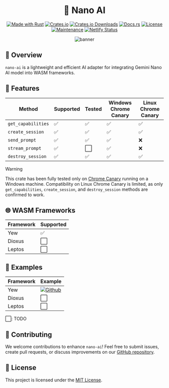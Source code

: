 <div align="center">

# 🤖 Nano AI

[![Made with Rust](https://img.shields.io/badge/Made%20with-Rust-1f425f.svg?logo=rust&logoColor=white)](https://www.rust-lang.org/)
[![Crates.io](https://img.shields.io/crates/v/nano-ai.svg)](https://crates.io/crates/nano-ai)
[![Crates.io Downloads](https://img.shields.io/crates/d/nano-ai)](https://crates.io/crates/nano-ai)
[![Docs.rs](https://docs.rs/nano-ai/badge.svg)](https://docs.rs/nano-ai/)
[![License](https://img.shields.io/badge/license-MIT-blue.svg)](LICENSE)
[![Maintenance](https://img.shields.io/badge/Maintained%3F-yes-green.svg)](https://github.com/wiseaidev)
[![Netlify Status](https://api.netlify.com/api/v1/badges/21f0f284-a363-42a9-b72a-3a9c82f26f00/deploy-status)](https://nano-wasm.netlify.app/)

![banner](https://github.com/user-attachments/assets/87956e6c-9c9f-428a-8bb6-0b6221b8f6a6)

</div>

## 🌌 Overview

`nano-ai` is a lightweight and efficient AI adapter for integrating Gemini Nano AI model into WASM frameworks.

## 🚀 Features

| Method                  | Supported | Tested | Windows Chrome Canary | Linux Chrome Canary |
|-------------------------|-----------|--------|-----------------------|---------------------|
| `get_capabilities`      | ✅        | ✅     | ✅                    | ✅                  |
| `create_session`        | ✅        | ✅     | ✅                    | ✅                  |
| `send_prompt`           | ✅        | ✅     | ✅                    | ❌                  |
| `stream_prompt`         | ✅        | ⬜     | ✅                    | ❌                  |
| `destroy_session`       | ✅        | ✅     | ✅                    | ✅                  |

> [!WARNING]  
> This crate has been fully tested only on [Chrome Canary](https://www.google.com/chrome/canary/) running on a Windows machine. Compatibility on Linux Chrome Canary is limited, as only `get_capabilities`, `create_session`, and `destroy_session` methods are confirmed to work. 

## 🌐 WASM Frameworks

| Framework | Supported   |
|-----------|-------------|
| Yew       | ✅          |
| Dioxus    | ⬜          |
| Leptos    | ⬜          |

## 📖 Examples

| Framework | Example                                                                                   |
|-----------|-------------------------------------------------------------------------------------------|
| Yew       | [![Github](https://img.shields.io/badge/Open-Github-181717.svg?logo=github&logoColor=white)](./examples/yew)       |
| Dioxus    | ⬜          |
| Leptos    | ⬜          |

⬜: TODO

## 👥 Contributing

We welcome contributions to enhance `nano-ai`! Feel free to submit issues, create pull requests, or discuss improvements on our [GitHub repository](https://github.com/opensass/nano-ai).

## 📝 License

This project is licensed under the [MIT License](LICENSE).
